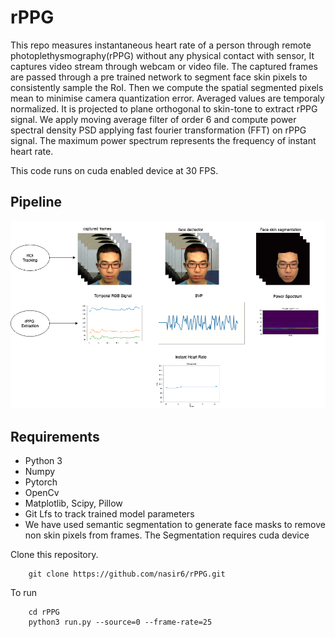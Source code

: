 # rPPG
This repo measures instantaneous heart rate of a person through remote photoplethysmography(rPPG) without any physical contact with sensor, It captures video stream through webcam or video file. The captured frames are passed through a pre trained network to segment face skin pixels to consistently sample the RoI. Then we compute the spatial segmented pixels mean to minimise camera quantization error. Averaged values are temporaly normalized. It is projected to plane orthogonal to skin-tone to extract rPPG signal. We apply moving average filter of order 6 and compute power spectral density PSD applying fast fourier transformation (FFT) on rPPG signal. The maximum power spectrum represents the frequency of instant heart rate. 

This code runs on cuda enabled device at 30 FPS.


## Pipeline

![](images/pipeline.png)

## Requirements

* Python 3
* Numpy
* Pytorch
* OpenCv
* Matplotlib, Scipy, Pillow
* Git Lfs to track trained model parameters
* We have used semantic segmentation to generate face masks to remove non skin pixels from frames. The Segmentation requires cuda device

Clone this repository.

        git clone https://github.com/nasir6/rPPG.git

To run

        cd rPPG
        python3 run.py --source=0 --frame-rate=25


